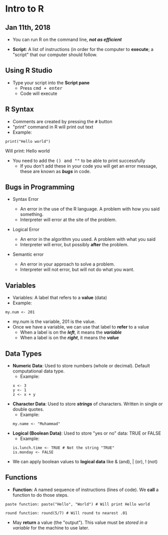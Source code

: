 # Intro to R
## Jan 11th, 2018

- You can run R on the command line, _**not as efficient**_

- **Script**: A list of instructions (in order for the computer to **execute**; a "script" that our computer should follow.

## Using R Studio

- Type your script into the **Script pane**
  - Press <kbd>cmd + enter</kbd>
  - Code will execute

## R Syntax

- Comments are created by pressing the <kbd>#</kbd> button
- "print" command in R will print out text
- Example:
 ```
 print("Hello world")
 ```
 Will print: Hello world

- You need to add the <kbd>() and ""</kbd> to be able to print successfully
  - If you don't add these in your code you will get an error message, these are known as _**bugs**_ in code.

## Bugs in Programming
- Syntax Error
  - An error in the use of the R language. A problem with how you said something.
  - Interpreter will error at the site of the problem.

- Logical Error
  - An error in the algorithm you used. A problem with what you said
  - Interpreter will error, but possibly __**after**__ the problem.

- Semantic error
  - An error in your approach to solve a problem.
  - Interpreter will not error, but will not do what you want.

## Variables

- Variables: A label that refers to a **value** (data)
- Example:
```
my.num <- 201
```
- my.num is the variable, 201 is the value.
- Once we have a variable, we can use that label to **refer** to a value
  - When a label is on the _**left**_, it means the _**variable**_
  - When a label is on the  _**right**_, it means the _**value**_

## Data Types
- **Numeric Data**: Used to store numbers (whole or decimal). Default computational data type.
  - Example:
  ```
  x <- 3
  y <- 1
  z <- x + y
  ```
- **Character Data**: Used to store _**strings**_ of characters. Written in single or double quotes.
  - Example:
  ```
  my.name <- "Muhammad"
  ```
- **Logical (Boolean Data)**: Used to store "yes or no" data: TRUE or FALSE
  - Example:
  ```
  is.lunch.time <- TRUE # Not the string "TRUE"
  is.monday <- FALSE
  ```
- We can apply boolean values to **logical data** like & (and), | (or), ! (not)

## Functions
- **Function**: A named sequence of instructions (lines of code). We **call** a function to do those steps.

```
paste function: paste("Hello", "World") # Will print Hello world

round function: round(5/7) # Will round to nearest .01
```

- May **return** a value (the "output"). This value must be _stored in a variable_ for the machine to use later.
